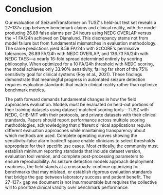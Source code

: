 # Conclusion

Our evaluation of SeizureTransformer on TUSZ's held-out test set reveals a 27–137× gap between benchmark claims and clinical reality, with the model producing 26.89 false alarms per 24 hours using NEDC OVERLAP versus the ~1 FA/24h achieved on Dianalund. This discrepancy stems not from model failure but from fundamental mismatches in evaluation methodology. The same predictions yield 8.59 FA/24h with SzCORE's permissive tolerances, 26.89 FA/24h with NEDC OVERLAP, and 136.73 FA/24h with NEDC TAES—a nearly 16-fold spread determined entirely by scoring philosophy. When optimized for a 10 FA/24h threshold with NEDC scoring, the model achieves only 33.90% sensitivity, falling far short of the 75% sensitivity goal for clinical systems (Roy et al., 2021). These findings demonstrate that meaningful progress in automated seizure detection requires evaluation standards that match clinical reality rather than optimize benchmark metrics.

The path forward demands fundamental changes in how the field approaches evaluation. Models must be evaluated on held-out portions of their training datasets using dataset-matched scoring tools—TUSZ with NEDC, CHB-MIT with their protocols, and private datasets with their clinical standards. Papers should report performance across multiple scoring methodologies, acknowledging that different clinical applications require different evaluation approaches while maintaining transparency about which methods are used. Complete operating curves showing the sensitivity-false alarm tradeoff space enable clinicians to select thresholds appropriate for their specific use cases. Most critically, the community must establish minimum reporting standards that include dataset version, evaluation tool version, and complete post-processing parameters to ensure reproducibility. As seizure detection models approach deployment readiness, the field stands at a crossroads: continue optimizing for benchmarks that may mislead, or establish rigorous evaluation standards that bridge the gap between laboratory success and patient benefit. The 27-137× gap we document is not insurmountable but requires the collective will to prioritize clinical validity over benchmark performance.
